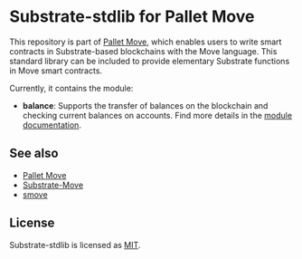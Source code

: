 # Substrate-stdlib for Pallet Move

This repository is part of [Pallet Move](https://github.com/eigerco/pallet-move), which enables users to write smart contracts in Substrate-based blockchains with the Move language. This standard library can be included to provide elementary Substrate functions in Move smart contracts.

Currently, it contains the module:
- __balance__: Supports the transfer of balances on the blockchain and checking current balances on accounts. Find more details in the [module documentation](doc/balance.md).

## See also

- [Pallet Move](https://github.com/eigerco/pallet-move)
- [Substrate-Move](https://github.com/eigerco/substrate-move)
- [smove](https://github.com/eigerco/smove)

## License

Substrate-stdlib is licensed as [MIT](LICENSE).
